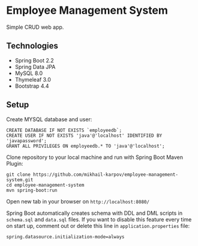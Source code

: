 # Employee Management System

Simple CRUD web app.

## Technologies

* Spring Boot 2.2
* Spring Data JPA
* MySQL 8.0
* Thymeleaf 3.0
* Bootstrap 4.4

## Setup

Create MYSQL database and user:

```
CREATE DATABASE IF NOT EXISTS `employeedb`;
CREATE USER IF NOT EXISTS 'java'@'localhost' IDENTIFIED BY 'javapassword';
GRANT ALL PRIVILEGES ON employeedb.* TO 'java'@'localhost';
```

Clone repository to your local machine and run with Spring Boot Maven Plugin:

```
git clone https://github.com/mikhail-karpov/employee-management-system.git
cd employee-management-system
mvn spring-boot:run
```

Open new tab in your browser on `http://localhost:8080/`

Spring Boot automatically creates schema with DDL and DML scripts in `schema.sql` 
and `data.sql` files. If you want to disable this feature every time on start up, 
comment out or delete this line in `application.properties` file:

```
spring.datasource.initialization-mode=always
```